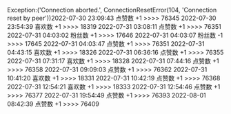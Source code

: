 Exception:('Connection aborted.', ConnectionResetError(104, 'Connection reset by peer'))2022-07-30  23:09:43   点赞数 +1 >>>> 76345
2022-07-30  23:54:39   喜欢数 +1 >>>> 18319
2022-07-31  03:08:11   点赞数 +1 >>>> 76351
2022-07-31  04:03:02   粉丝数 +1 >>>> 17646
2022-07-31  04:03:07   粉丝数 -1 >>>> 17645
2022-07-31  04:03:47   点赞数 +1 >>>> 76351
2022-07-31  04:43:15   喜欢数 +1 >>>> 18326
2022-07-31  06:36:16   点赞数 +1 >>>> 76355
2022-07-31  07:31:17   喜欢数 +1 >>>> 18328
2022-07-31  07:44:16   点赞数 +1 >>>> 76358
2022-07-31  09:09:03   点赞数 +1 >>>> 76362
2022-07-31  10:41:20   喜欢数 +1 >>>> 18331
2022-07-31  10:42:19   点赞数 +1 >>>> 76368
2022-07-31  12:54:21   喜欢数 +1 >>>> 18333
2022-07-31  12:54:46   点赞数 +1 >>>> 76377
2022-07-31  19:54:49   点赞数 +1 >>>> 76393
2022-08-01  08:42:39   点赞数 +1 >>>> 76409
